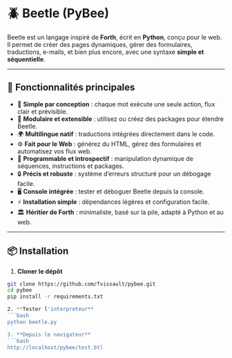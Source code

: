 # 🪲 Beetle (PyBee)

Beetle est un langage inspiré de **Forth**, écrit en **Python**, conçu pour le web.  
Il permet de créer des pages dynamiques, gérer des formulaires, traductions, e-mails, et bien plus encore, avec une syntaxe **simple et séquentielle**.

---

## 🚀 Fonctionnalités principales

- 🧠 **Simple par conception** : chaque mot exécute une seule action, flux clair et prévisible.  
- 🔗 **Modulaire et extensible** : utilisez ou créez des packages pour étendre Beetle.  
- 🌍 **Multilingue natif** : traductions intégrées directement dans le code.  
- ⚙️ **Fait pour le Web** : générez du HTML, gérez des formulaires et automatisez vos flux web.  
- 🧩 **Programmable et introspectif** : manipulation dynamique de séquences, instructions et packages.  
- 🔒 **Précis et robuste** : système d’erreurs structuré pour un débogage facile.  
- 🖥️ **Console intégrée** : tester et déboguer Beetle depuis la console.  
- ⚡ **Installation simple** : dépendances légères et configuration facile.  
- 🏛️ **Héritier de Forth** : minimaliste, basé sur la pile, adapté à Python et au web.

---

## 📦 Installation

1. **Cloner le dépôt**
```bash
git clone https://github.com/fvissault/pybee.git
cd pybee
pip install -r requirements.txt

2. **Tester l'interpreteur**
```bash
python beetle.py

3. **Depuis le navigateur**
```bash
http://localhost/pybee/test.btl

